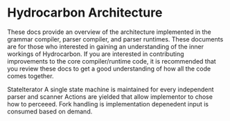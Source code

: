 # Hydrocarbon Architecture

These docs provide an overview of the architecture implemented in the grammar compiler, parser compiler, and parser runtimes. 
These documents are for those who interested in gaining an understanding of the inner workings of Hydrocarbon. If you are
interested in contributing improvements to the core compiler/runtime code, it is recommended that you review these docs
to get a good understanding of how all the code comes together. 


StateIterator
    A single state machine is maintained for every independent parser and scanner 
    Actions are yielded that allow implementor to chose how to perceeed. Fork
    handling is implementation depenedent
    input is consumed based on demand. 
    